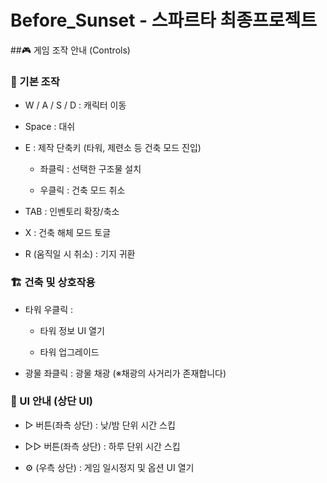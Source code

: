# Before_Sunset - 스파르타 최종프로젝트

##🎮 게임 조작 안내 (Controls)

### 🔼 기본 조작  
- W / A / S / D : 캐릭터 이동

- Space : 대쉬 

- E : 제작 단축키 (타워, 제련소 등 건축 모드 진입)

  - 좌클릭 : 선택한 구조물 설치

  - 우클릭 : 건축 모드 취소

- TAB : 인벤토리 확장/축소

- X : 건축 해체 모드 토글

- R (움직일 시 취소) : 기지 귀환

### 🏗️ 건축 및 상호작용 
- 타워 우클릭 :

  - 타워 정보 UI 열기

  - 타워 업그레이드

- 광물 좌클릭 : 광물 채광 (※채광의 사거리가 존재합니다)
  
### 🧭 UI 안내 (상단 UI)
- ▷ 버튼(좌측 상단) : 낮/밤 단위 시간 스킵
  
- ▷▷ 버튼(좌측 상단) : 하루 단위 시간 스킵

- ⚙ (우측 상단) : 게임 일시정지 및 옵션 UI 열기
